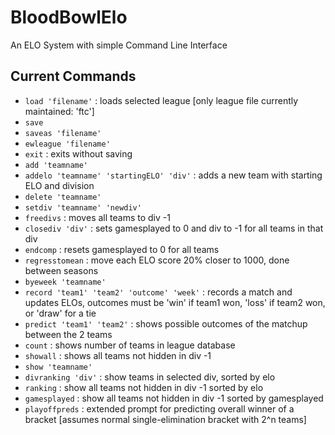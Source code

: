 # BloodBowlElo
 
An ELO System with simple Command Line Interface

## Current Commands

- `load 'filename'` : loads selected league [only league file currently maintained: 'ftc']
- `save`
- `saveas 'filename'`
- `ewleague 'filename'`
- `exit` : exits without saving
- `add 'teamname'`
- `addelo 'teamname' 'startingELO' 'div'` : adds a new team with starting ELO and division
- `delete 'teamname'`
- `setdiv 'teamname' 'newdiv'`
- `freedivs` : moves all teams to div -1
- `closediv 'div'` : sets gamesplayed to 0 and div to -1 for all teams in that div
- `endcomp` : resets gamesplayed to 0 for all teams
- `regresstomean` : move each ELO score 20% closer to 1000, done between seasons
- `byeweek 'teamname'`
- `record 'team1' 'team2' 'outcome' 'week'` : records a match and updates ELOs, outcomes must be 'win' if team1 won, 'loss' if team2 won, or 'draw' for a tie
- `predict 'team1' 'team2'` : shows possible outcomes of the matchup between the 2 teams
- `count` : shows number of teams in league database
- `showall` : shows all teams not hidden in div -1
- `show 'teamname'`
- `divranking 'div'` : show teams in selected div, sorted by elo
- `ranking` : show all teams not hidden in div -1 sorted by elo
- `gamesplayed` : show all teams not hidden in div -1 sorted by gamesplayed
- `playoffpreds` : extended prompt for predicting overall winner of a bracket [assumes normal single-elimination bracket with 2^n teams]
